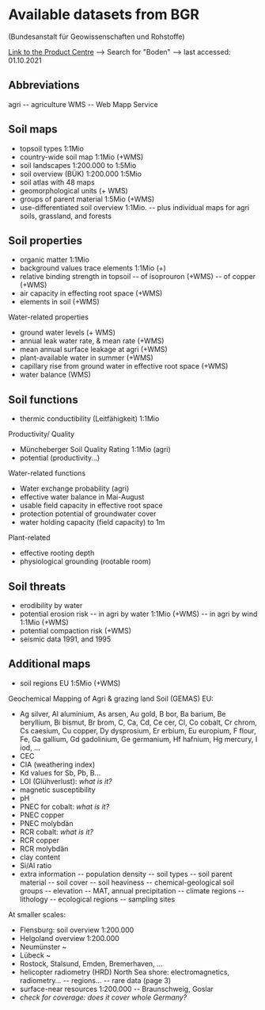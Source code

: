 # Available datasets from BGR
(Bundesanstalt für Geowissenschaften und Rohstoffe)

[Link to the Product Centre](https://produktcenter.bgr.de/terraCatalog/Start.do)
--> Search for "Boden"
--> last accessed: 01.10.2021

## Abbreviations
agri -- agriculture
WMS -- Web Mapp Service

## Soil maps

- topsoil types 1:1Mio
- country-wide soil map 1:1Mio (+WMS)
- soil landscapes 1:200.000 to 1:5Mio
- soil overview (BÜK) 1:200.000 1:5Mio
- soil atlas with 48 maps
- geomorphological units (+ WMS)
- groups of parent material 1:5Mio (+WMS)
- use-differentiated soil overview 1:1Mio.
-- plus individual maps for agri soils, grassland, and forests

## Soil properties

- organic matter 1:1Mio
- background values trace elements 1:1Mio (+)
- relative binding strength in topsoil
-- of isoprouron (+WMS)
-- of copper (+WMS)
- air capacity in effecting root space (+WMS)
- elements in soil (+WMS)

Water-related properties
- ground water levels (+ WMS)
- annual leak water rate, & mean rate (+WMS)
- mean annual surface leakage at agri (+WMS)
- plant-available water in summer (+WMS)
- capillary rise from ground water in effective root space (+WMS)
- water balance (WMS)

## Soil functions

- thermic conductibility (Leitfähigkeit) 1:1Mio

Productivity/ Quality
- Müncheberger Soil Quality Rating 1:1Mio (agri)
- potential (productivity…)

Water-related functions
- Water exchange probability (agri)
- effective water balance in Mai-August
- usable field capacity in effective root space
- protection potential of groundwater cover
- water holding capacity (field capacity) to 1m

Plant-related
- effective rooting depth
- physiological grounding (rootable room)

## Soil threats

- erodibility by water
- potential erosion risk
-- in agri by water 1:1Mio (+WMS)
-- in agri by wind 1:1Mio (+WMS)
- potential compaction risk (+WMS)
- seismic data 1991, and 1995

## Additional maps

- soil regions EU 1:5Mio (+WMS)

Geochemical Mapping of Agri & grazing land Soil (GEMAS) EU:
- Ag silver, Al aluminium, As arsen, Au gold, B bor, Ba barium, Be beryllium, Bi bismut, Br brom, C, Ca, Cd, Ce cer, Cl, Co cobalt, Cr chrom, Cs caesium, Cu copper, Dy dysprosium, Er erbium, Eu europium, F flour, Fe, Ga gallium, Gd gadolinium, Ge germanium, Hf hafnium, Hg mercury, I iod, …
- CEC
- CIA (weathering index)
- Kd values for Sb, Pb, B…
- LOI (Glühverlust): _what is it?_
- magnetic susceptibility
- pH
- PNEC for cobalt: _what is it?_
- PNEC copper
- PNEC molybdän
- RCR cobalt: _what is it?_
- RCR copper
- RCR molybdän
- clay content
- Si/Al ratio
- extra information
-- population density
-- soil types
-- soil parent material
-- soil cover
-- soil heaviness
-- chemical-geological soil groups
-- elevation
-- MAT, annual precipitation
-- climate regions
-- lithology
-- ecological regions
-- sampling sites

At smaller scales:
- Flensburg: soil overview 1:200.000
- Helgoland overview 1:200.000
- Neumünster ~
- Lübeck ~
- Rostock, Stalsund, Emden, Bremerhaven, …
- helicopter radiometry (HRD) North Sea shore: electromagnetics, radiometry…
-- regions…
-- rare data (page 3)
- surface-near resources 1:200.000
-- Braunschweig, Goslar
- _check for coverage: does it cover whole Germany?_
